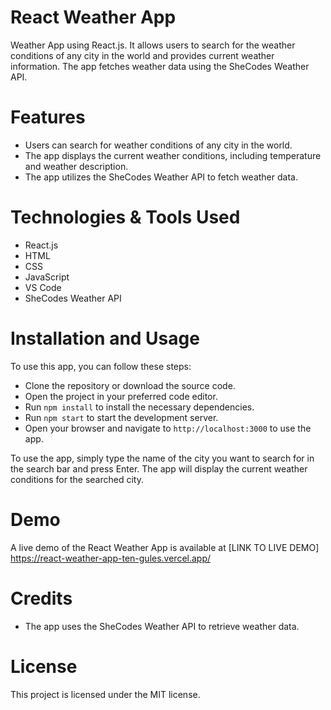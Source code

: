 # React Weather App

Weather App using React.js. It allows users to search for the weather conditions of any city in the world and provides current weather information. The app fetches weather data using the SheCodes Weather API.

# Features

- Users can search for weather conditions of any city in the world.
- The app displays the current weather conditions, including temperature and weather description.
- The app utilizes the SheCodes Weather API to fetch weather data.

# Technologies & Tools Used

- React.js
- HTML
- CSS
- JavaScript
- VS Code
- SheCodes Weather API

# Installation and Usage

To use this app, you can follow these steps:

- Clone the repository or download the source code.
- Open the project in your preferred code editor.
- Run `npm install` to install the necessary dependencies.
- Run `npm start` to start the development server.
- Open your browser and navigate to `http://localhost:3000` to use the app.

To use the app, simply type the name of the city you want to search for in the search bar and press Enter. The app will display the current weather conditions for the searched city.

# Demo

A live demo of the React Weather App is available at [LINK TO LIVE DEMO] https://react-weather-app-ten-gules.vercel.app/

# Credits

- The app uses the SheCodes Weather API to retrieve weather data.

# License

This project is licensed under the MIT license.

